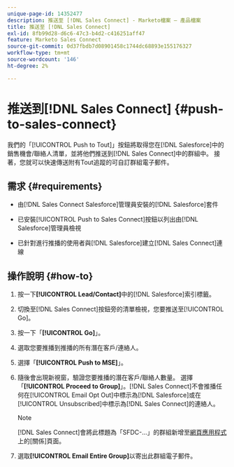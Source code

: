 ```yaml
---
unique-page-id: 14352477
description: 推送至 [!DNL Sales Connect] - Marketo檔案 — 產品檔案
title: 推送至 [!DNL Sales Connect]
exl-id: 8fb99d28-d6c6-47c3-b4d2-c416251aff47
feature: Marketo Sales Connect
source-git-commit: 0d37fbdb7d08901458c1744dc68893e155176327
workflow-type: tm+mt
source-wordcount: '146'
ht-degree: 2%

---
```


# 推送到[!DNL Sales Connect] {#push-to-sales-connect}

我們的「[!UICONTROL Push to Tout]」按鈕將取得您在[!DNL Salesforce]中的銷售機會/聯絡人清單，並將他們推送到[!DNL Sales Connect]中的群組中。 接著，您就可以快速傳送附有Tout追蹤的可自訂群組電子郵件。

## 需求 {#requirements}

* 由[!DNL Sales Connect Salesforce]管理員安裝的[!DNL Salesforce]套件

* 已安裝[!UICONTROL Push to Sales Connect]按鈕以列出由[!DNL Salesforce]管理員檢視

* 已針對進行推播的使用者與[!DNL Salesforce]建立[!DNL Sales Connect]連線

## 操作說明 {#how-to}

1. 按一下&#x200B;**[!UICONTROL Lead/Contact]**&#x200B;中的[!DNL Salesforce]索引標籤。
1. 切換至[!DNL Sales Connect]按鈕旁的清單檢視，您要推送至[!UICONTROL Go]。
1. 按一下「**[!UICONTROL Go]**」。
1. 選取您要推播到推播的所有潛在客戶/連絡人。
1. 選擇「**[!UICONTROL Push to MSE]**」。
1. 隨後會出現新視窗，驗證您要推播的潛在客戶/聯絡人數量。 選擇「**[!UICONTROL Proceed to Group]**」。[!DNL Sales Connect]不會推播任何在[!UICONTROL Email Opt Out]中標示為[!DNL Salesforce]或在[!UICONTROL Unsubscribed]中標示為[!DNL Sales Connect]的連絡人。

   >[!NOTE]
   >
   >[!DNL Sales Connect]會將此標題為「SFDC-...」的群組新增至[網頁應用程式](https://toutapp.com/login)上的[關係]頁面。

1. 選取&#x200B;**[!UICONTROL Email Entire Group]**&#x200B;以寄出此群組電子郵件。
